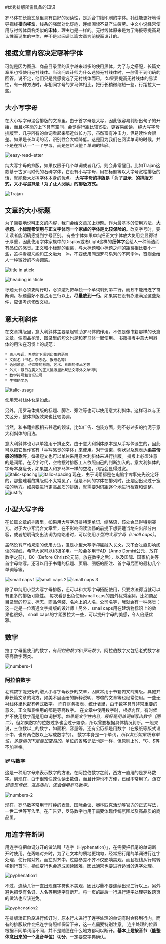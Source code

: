 #优秀排版所需具备的知识

罗马体在长篇文章里具有良好的阅读性，是适合书籍印刷的字体。衬线能更好地诱导视线**横向移动**，线条的强弱对比舒适，连续阅读不易产生疲劳。中文小说经常使用与衬线体风格类似的**宋体**，理由也是一样的。无衬线体原来是为了海报等提高易认性而诞生的字体，并不是以阅读长篇文章为前提而设计的。

## 根据文章内容决定哪种字体

可能是因为图册、商品目录里的汉字越来越多的使用黑体，为了与之搭配，长篇文章里也常使用无衬线体。当询问设计师为什么选择无衬线体时，一般得不到明确的回答。说不定，他们只是凭感觉选了无衬线体而已。
如果要提高无衬线体的易读性，有一种方法时，与相同字号的罗马体相比，把行长稍微缩短一些，行距拉大一些。

## 大小写字母

在大小写字母混合排版的文章里，由于首字母是大写，因此很容易判断出句子的开始，而且x字高的上下具有空间，会觉得行距比较宽松，更容易阅读。
纯大写字母排版里，几乎所有的单词看起来都近似长方形，虽然富有冲击力，但易读性会很差。如果是长单词的话，识别性会大幅降低。这是因为我们在阅读单词的时候，并不是在辨认一个一个字母，而是在辨识整个单词的轮廓。

![easy-read-letter](images/easy-read-letter.jpg)

纯大写字母的排版，如果仅限于几个单词或者几行，则会非常醒目。比如Trajan这款基于古罗马时代的石碑字体，它没有小写字母，用在标题等以大字号宽松排版的话，就能极大发挥字体本身的优点。
**大写字母的排版是「为了显示」的排版方式，大小写混排是「为了让人阅读」的排版方式。**

![Trajan](images/capital-typo.jpg)

## 文章的大小标题

为了简要地说明正文的内容，我们会给文章加上标题。作为最基本的使用方法，**大标题、小标题都使用与正文字体同一个家族的字体是比较保险的**。改变字号时，要让读者能明确感觉到字号区别。
有些字体如果单纯把正文字体放大使用会显得过于厚重，因此使用字体家族中的Display或者Light这样的**细体字**会给人一种简洁而有品位的感觉。正文和小标题的距离，与大标题和小标题之间的距离相比要小一些，这样看起来能和正文融为一体。不要使用同是罗马系列的不同字体，否则会给人一种微妙的不协调感。

![title in aticle](images/title-setting.jpg)

![heading in aticle](images/heading.jpg)

标题太长必须要两行时，必须避免把单独一个单词剩到第二行，而且不能用连字符断词。标题最好不要占用三行以上，**尽量放到一行**。如果实在没有办法满足这些条件，应该考虑修改文稿。

## 意大利斜体

在文章排版里，意大利斜体主要是起辅助罗马体的作用。不仅是像书籍那样的长篇文章，像商品样册、图录里的短文也是和罗马体一起使用。
书籍排版中意大利斜体的用法在习惯上的规范：
	
	* 表示强调、希望留下深刻印象的语句
	* 文献名（书名、杂志名、报纸名等）
	* 话剧歌剧、诗歌等的标题，艺术、绘画的作品名等
	* 外文：蔽日在英文的正文排版里出现法文等外文单词时
	* 数学符号和音乐记号
	* 生物的学名

![italic-usage](images/italic-usage.jpg)

使用无衬线体也是如此。

另外，用罗马体排版的标题、脚注、旁注等也可以使用意大利斜体。这样可以与正文区分，整体排版效果也比较协调。

当然，和书籍排版相去甚远的领域，比如广告、包装方面，则不必过多的拘泥于意大利斜体的用法。

意大利斜体也可以单独用于排正文。由于意大利斜体原本是从手写体诞生的，因此可以把它当作富有「手写感觉的字体」来使用。对于请柬、奖状以及想表达**柔美情感的诗歌**等，如果短文也可以单独采用意大利斜体来进行排版。
排版上必须注意的是词距。在活字时代，空格搜时排版工人依照自己的判断加入的。意大利斜体的字母本身瘦长，如果加入和罗马体一样的空格，词距会显得过宽。
![italic-spacing](images/italic_spacing.jpg)
![italic-spacing](images/word-spacing.jpg)
现在，由于词距都是在电脑字库事先先设定好的，那些难看的排版就不太常见了。但是不同的字体在排列时，还是回出现过于宽松的地方。如果要进行更高品质的排版，就需要对词距逐个地进行检查和调整。
![justify](images/justify.jpg)

## 小型大写字母
在长篇文章的排版里，如果用大写字母排特定单词、缩略语，该处会显得特别突兀。对于大小写混合文章里，在不影响阅读流畅的前提下想要适当地突出部分内容，或者想明确突出该词为缩略语时，可以使用*小型的大写字母（small caps）*。

虽然没有严格规定的使用方法，但是小型大写字母能融入长文，又不会过度影响阅读的视线，希望大家可以积极多用。一般会多用于AD（Anno Domini公元，放在数字之前），BC（Before Christ公元前，放在数字之后），以及国际、国家机关等首字母缩写。还可以用于书籍的标题、页眉、图版的图注、首字母后面的最初几个单词等等。

![small caps 1](images/small-caps-1.jpg)
![small caps 2](images/small-caps-2.jpg)
![small caps 3](images/small-caps-3.jpg)

除了单纯用小型大写字母排版，还可以和大写字母搭配使用，只要方法得当就可以有更多的排版可能性。
每次看到出色使用small caps的国外优秀案例，比如商品目录里的短文、标志、商品包装、名片上的人名、公司名等，我就会有一种感觉：这一定是一位精通文字排版的设计师！另外，small caps用在建筑物标识上的效果也很好。
small caps的字距要拉大一些，可以提升字母的美感，令人倍感优雅。

## 数字

拉丁字母里使用的数字，有*阿拉伯数字*和*罗马数字*，阿拉伯数字又包括老式数字和等高数字两类。

![numbers-1](images/numbers-1.jpg)

### 阿拉伯数字
  
  老式数字能更好的融入小写字母较多的文章，因此常用于书籍内文的排版。其他并非长篇文章的地方，如美术展画册的解释说明、寒暄的文章等也经常使用。一些无衬线体里也配有老式数字。
  而在财务报表、统计表里，由于数字具有非常重要的意义，正文和表格用的都是等高数字。
  在文章中使用数字时，根据内容，有时候并不使用数字而是用单词拼写。*如果是文学性内容，最好是用单词拼写出数字（图二）*。但如果数字的位数过多也会过于繁杂，所以需要根据具体情况判断。一般来说，三位数以上的数字，如面积、容量等，还有公历都是用数字（在报纸等版式设计中，也有两位数以上写成数字的）。
  数字本身是一个单词，*所以其后如果跟有单位，多数情况下是要加空格的*。单位的省略记法也是一样，但原则上%、℃、$等不加空格。
  
### 罗马数字

  这是一种用字母来表示数字的方法。在阿拉伯数字之前，西方一直用的是罗马数字。到现在，由于很难快速认读出数值，而且计算也不方便，已经不常用了。*但在想表现传统、高品质时，还会使用罗马数字。*
  
![numbers-2](images/numbers-2.jpg)
  
  现在，罗马数字常用于时钟的表盘、国际会议、奥林匹克活动等官方的正式写法，一世二世等写法里。在广告界，罗马数字也用于需要体现传统氛围以及高品质的商品里。
  
 
## 用连字符断词
 
 用连字符把单词分开的做法叫「连字（Hyphenation）」，在需要把行尾的单词断开时使用。在两端对齐时，为了让文本的质地更均匀，经常把行尾的单词进行连字处理，使行尾对齐。而左对齐中，过度参差不齐不仅影响美观，而且视线从行尾转移到行首时，视线变行也会造成阅读困难，因此通常也要进行适当的连字处理。
 
![pyphenation1](images/hyphenation1.jpg)

不过，连续几行一直出现连字符也不美观，因此尽量不要连续出现三行以上。另外避免把专有名词、人名等用连字符断开。将一页的最后一行进行连字处理导致跨页的做法也应该避免。

![pyphenation2](images/hyphenation2.jpg)

在排版矫正阶段进行修订时，原本行末进行了连字处理的单词有时会移到行内，而有的排版软件会把连字符照样保留下来，这一点需要特别注意。
连字处理的位置根据不同单词而不同，并不是随便在什么地方都可以断开。**基本上是按音节（能整体念出来的一个发音单位）切分**，一定要查字典确认。
 

  

 


